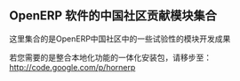 ## OpenERP 软件的中国社区贡献模块集合 ##

这里集合的是OpenERP中国社区中的一些试验性的模块开发成果


若您需要的是整合本地化功能的一体化安装包，请移步至：http://code.google.com/p/hornerp